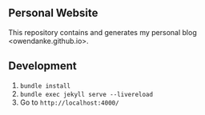 ## Personal Website

This repository contains and generates my personal blog <owendanke.github.io>.

## Development

1. `bundle install`
2. `bundle exec jekyll serve --livereload`
3. Go to `http://localhost:4000/`